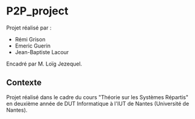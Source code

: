 # P2P_project

Projet réalisé par : 
- Rémi Grison
- Emeric Guerin 
- Jean-Baptiste Lacour

Encadré par M. Loïg Jezequel.


## Contexte

Projet réalisé dans le cadre du cours "Théorie sur les Systèmes Répartis" en 
deuxième année de DUT Informatique à l'IUT de Nantes (Université de Nantes).  